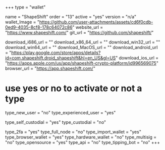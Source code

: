 +++
type = "wallet"

name = "ShapeShift"
order = "13"
active = "yes"
version = "n/a"
wallet_Image = "https://github.com/user-attachments/assets/cd6f0cdb-0ed9-4035-8cf8-178c64072c86"
website_url = "https://www.shapeshift.com/"
git_url = "https://github.com/shapeshift/"

download_i686_url = ""
download_x86_64_url = ""
download_win32_url = ""
download_win64_url = ""
download_MacOS_url = ""
download_android_url = "https://play.google.com/store/apps/details?id=com.shapeshift.droid_shapeshift&hl=en_US&gl=US"
download_ios_url = "https://apps.apple.com/us/app/shapeshift-crypto-platform/id996569075"
browser_url = "https://app.shapeshift.com/"

# use yes or no to activate or not a type
type_new_user = "no"
type_experienced_user = "yes"

type_self_custodial = "yes"
type_custodial = "no"

type_2fa = "yes"
type_full_node = "no"
type_import_wallet = "yes"
type_browser_wallet = "yes"
type_hardware_wallet = "no"
type_multisig = "no"
type_opensource = "yes"
type_api = "no"
type_tipping_bot = "no"
+++